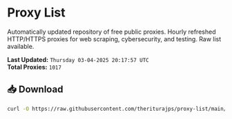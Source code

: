 # Proxy List

Automatically updated repository of free public proxies. Hourly refreshed HTTP/HTTPS proxies for web scraping, cybersecurity, and testing. Raw list available.

**Last Updated:** `Thursday 03-04-2025 20:17:57 UTC`  
**Total Proxies:** `1017`

## 📥 Download
```bash
curl -O https://raw.githubusercontent.com/theriturajps/proxy-list/main/proxies.txt
